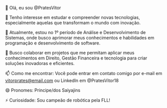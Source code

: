 👋 Olá, eu sou @PratesVitor

👀 Tenho interesse em estudar e compreender novas tecnologias, especialmente aquelas que transformam o mundo com inovação.

🌱 Atualmente, estou no 1º período de Análise e Desenvolvimento de Sistemas, onde busco aprimorar meus conhecimentos e habilidades em programação e desenvolvimento de software.

💞️ Busco colaborar em projetos que me permitam aplicar meus conhecimentos em Direito, Gestão Financeira e tecnologia para criar soluções inovadoras e eficientes.

📫 Como me encontrar: Você pode entrar em contato comigo por e-mail em vitorprates@email.com ou LinkedIn em @PratesVitor18

😄 Pronomes: Principe/dos Saiyajins

⚡ Curiosidade: Sou campeão de robótica pela FLL!


<!---
PratesVitor/PratesVitor is a ✨ special ✨ repository because its `README.md` (this file) appears on your GitHub profile.
You can click the Preview link to take a look at your changes.
--->
